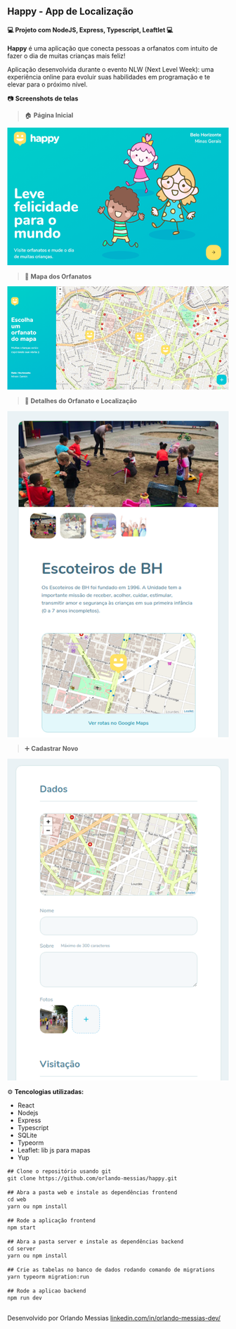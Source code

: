 ## Happy - App de Localização

#### :computer: Projeto com NodeJS, Express, Typescript, Leaftlet :computer:

**Happy** é uma aplicação que conecta pessoas a orfanatos com intuito de fazer o dia de muitas crianças mais feliz!

Aplicação desenvolvida durante o evento NLW (Next Level Week): uma experiência online para evoluir suas habilidades em programação e te elevar para o próximo nível.

:camera: **Screenshots de telas**

> :house:  **Página Inicial**
<p align="center"><img src="/images/landing-page.png"></p>

> :round_pushpin: **Mapa dos Orfanatos**
<p align="center"><img src="/images/orphanages-map.png"></p>

> :pencil: **Detalhes do Orfanato e Localização**
<p align="center"><img src="/images/orphanage.png"></p>

> :heavy_plus_sign: **Cadastrar Novo**
<p align="center"><img src="/images/register-orphanage.png"></p>

:gear: **Tencologias utilizadas:**
- React
- Nodejs
- Express
- Typescript
- SQLite
- Typeorm
- Leaflet: lib js para mapas
- Yup

```
## Clone o repositório usando git
git clone https://github.com/orlando-messias/happy.git

## Abra a pasta web e instale as dependências frontend
cd web
yarn ou npm install

## Rode a aplicação frontend
npm start

## Abra a pasta server e instale as dependências backend
cd server
yarn ou npm install

## Crie as tabelas no banco de dados rodando comando de migrations
yarn typeorm migration:run

## Rode a aplicao backend
npm run dev
```
##
Desenvolvido por Orlando Messias [linkedin.com/in/orlando-messias-dev/](https://www.linkedin.com/in/orlando-messias-dev/)
